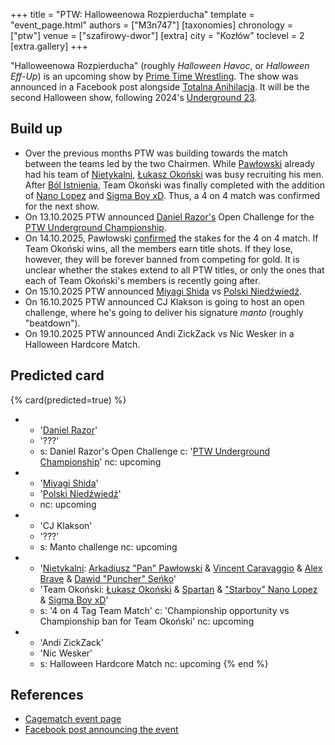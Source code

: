 +++
title = "PTW: Halloweenowa Rozpierducha"
template = "event_page.html"
authors = ["M3n747"]
[taxonomies]
chronology = ["ptw"]
venue = ["szafirowy-dwor"]
[extra]
city = "Kozłów"
toclevel = 2
[extra.gallery]
+++

"Halloweenowa Rozpierducha" (roughly _Halloween Havoc_, or _Halloween Eff-Up_) is an upcoming show by [Prime Time Wrestling](@/o/ptw.md). The show was announced in a Facebook post alongside [Totalna Anihilacja](@/e/ptw/2025-11-15-ptw-totalna-anihilacja.md). It will be the second Halloween show, following 2024's [Underground 23](@/e/ptw/2024-10-19-ptw-underground-23.md).

## Build up

* Over the previous months PTW was building towards the match between the teams led by the two Chairmen. While [Pawłowski](@/w/pan-pawlowski.md) already had his team of [Nietykalni](@/tt/nietykalni.md), [Łukasz Okoński](@/w/lukasz-okonski.md) was busy recruiting his men. After [Ból Istnienia](@/e/ptw/2025-09-28-ptw-bol-istnienia.md), Team Okoński was finally completed with the addition of [Nano Lopez](@/w/nano-lopez.md) and [Sigma Boy xD](@/w/sigma-boy.md). Thus, a 4 on 4 match was confirmed for the next show.
* On 13.10.2025 PTW announced [Daniel Razor's](@/w/daniel-razor.md) Open Challenge for the [PTW Underground Championship](@/c/ptw-underground-championship.md).
* On 14.10.2025, Pawłowski [confirmed][konfirmacja] the stakes for the 4 on 4 match. If Team Okoński wins, all the members earn title shots. If they lose, however, they will be forever banned from competing for gold. It is unclear whether the stakes extend to all PTW titles, or only the ones that each of Team Okoński's members is recently going after.
* On 15.10.2025 PTW announced [Miyagi Shida](@/w/miyagi-shida.md) vs [Polski Niedźwiedź](@/w/polski-niedzwiedz.md).
* On 16.10.2025 PTW announced CJ Klakson is going to host an open challenge, where he's going to deliver his signature _manto_ (roughly "beatdown").
* On 19.10.2025 PTW announced Andi ZickZack vs Nic Wesker in a Halloween Hardcore Match.

## Predicted card

{% card(predicted=true) %}
- - '[Daniel Razor](@/w/daniel-razor.md)'
  - '???'
  - s: Daniel Razor's Open Challenge
    c: '[PTW Underground Championship](@/c/ptw-underground-championship.md)'
    nc: upcoming
- - '[Miyagi Shida](@/w/miyagi-shida.md)'
  - '[Polski Niedźwiedź](@/w/polski-niedzwiedz.md)'
  - nc: upcoming
- - 'CJ Klakson'
  - '???'
  - s: Manto challenge
    nc: upcoming
- - '[Nietykalni](@/tt/nietykalni.md): [Arkadiusz "Pan" Pawłowski](@/w/pan-pawlowski.md) & [Vincent Caravaggio](@/w/vincent-caravaggio.md) & [Alex Brave](@/w/alex-brave.md) & [Dawid "Puncher" Seńko](@/w/puncher.md)'
  - 'Team Okoński: [Łukasz Okoński](@/w/lukasz-okonski.md) & [Spartan](@/w/spartan.md) & ["Starboy" Nano Lopez](@/w/nano-lopez.md) & [Sigma Boy xD](@/w/sigma-boy.md)'
  - s: '4 on 4 Tag Team Match'
    c: 'Championship opportunity vs Championship ban for Team Okoński'
    nc: upcoming
- - 'Andi ZickZack'
  - 'Nic Wesker'
  - s: Halloween Hardcore Match
    nc: upcoming
{% end %}

## References

* [Cagematch event page](https://www.cagematch.net/?id=1&nr=435850)
* [Facebook post announcing the event](https://www.facebook.com/photo/?fbid=827086732977304&set=a.136592405360077)

[konfirmacja]: https://www.facebook.com/reel/1184868053698977
